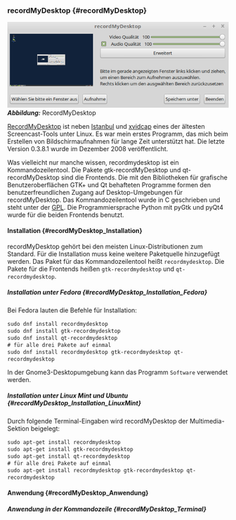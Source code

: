 ### recordMyDesktop {#recordMyDesktop}

![RecordMyDesktop](../../images/recordmydesktop.png)    
***Abbildung:*** RecordMyDesktop

[RecordMyDesktop](http://recordmydesktop.sourceforge.net/about.php) ist 
neben [Istanbul](https://wiki.gnome.org/Projects/Istanbul) und
[xvidcap](http://xvidcap.sourceforge.net/) eines der ältesten Screencast-Tools unter Linux.
Es war mein erstes Programm, das mich beim Erstellen von Bildschirmaufnahmen für lange Zeit unterstützt hat.
Die letzte Version 0.3.8.1 wurde im Dezember 2008 veröffentlicht.

Was vielleicht nur manche wissen, recordmydesktop ist ein Kommandozeilentool.
Die Pakete gtk-recordMyDesktop und qt-recordMyDesktop sind die Frontends.
Die mit den Bibliotheken für grafische Benutzeroberflächen GTK+ und Qt behafteten
Programme formen den benutzerfreundlichen Zugang auf Desktop-Umgebungen für recordMyDesktop.
Das Kommandozeilentool wurde in C geschrieben
und steht unter der [GPL](https://de.wikipedia.org/wiki/GNU_General_Public_License).
Die Programmiersprache Python mit pyGtk und pyQt4 wurde für die beiden Frontends benutzt.

#### Installation {#recordMyDesktop_Installation}

recordMyDesktop gehört bei den meisten Linux-Distributionen zum Standard. Für die Installation
muss keine weitere Paketquelle hinzugefügt werden. Das Paket für das Kommandozeilentool
heißt `recordmydesktop`. Die Pakete für die Frontends heißen `gtk-recordmydesktop` und
`qt-recordmydesktop`. 

##### Installation unter Fedora {#recordMyDesktop_Installation_Fedora}

Bei Fedora lauten die Befehle für Installation:

```
sudo dnf install recordmydesktop
sudo dnf install gtk-recordmydesktop
sudo dnf install qt-recordmydesktop
# für alle drei Pakete auf einmal
sudo dnf install recordmydesktop gtk-recordmydesktop qt-recordmydesktop
```

In der Gnome3-Desktopumgebung kann das Programm `Software` verwendet werden.

##### Installation unter Linux Mint und Ubuntu {#recordMyDesktop_Installation_LinuxMint}

Durch folgende Terminal-Eingaben wird recordMyDesktop der Multimedia-Sektion beigelegt:

```
sudo apt-get install recordmydesktop
sudo apt-get install gtk-recordmydesktop
sudo apt-get install qt-recordmydesktop
# für alle drei Pakete auf einmal
sudo apt-get install recordmydesktop gtk-recordmydesktop qt-recordmydesktop
```


#### Anwendung {#recordMyDesktop_Anwendung}

##### Anwendung in der Kommandozeile {#recordMyDesktop_Terminal}
